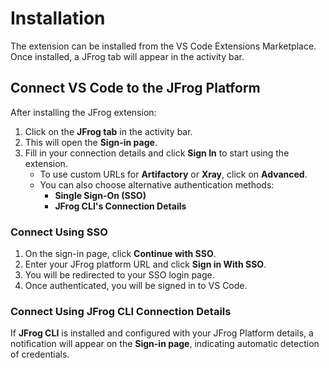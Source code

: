 # Installation

The extension can be installed from the VS Code Extensions Marketplace. Once installed, a JFrog tab will appear in the activity bar.

## **Connect VS Code to the JFrog Platform**

After installing the JFrog extension:

1. Click on the **JFrog tab** in the activity bar.
2. This will open the **Sign-in page**.
3. Fill in your connection details and click **Sign In** to start using the extension.
   * To use custom URLs for **Artifactory** or **Xray**, click on **Advanced**.
   * You can also choose alternative authentication methods:
     * **Single Sign-On (SSO)**
     * **JFrog CLI's Connection Details**

### **Connect Using SSO**

1. On the sign-in page, click **Continue with SSO**.
2. Enter your JFrog platform URL and click **Sign in With SSO**.
3. You will be redirected to your SSO login page.
4. Once authenticated, you will be signed in to VS Code.

### **Connect Using JFrog CLI Connection Details**

If **JFrog CLI** is installed and configured with your JFrog Platform details, a notification will appear on the **Sign-in page**, indicating automatic detection of credentials.
